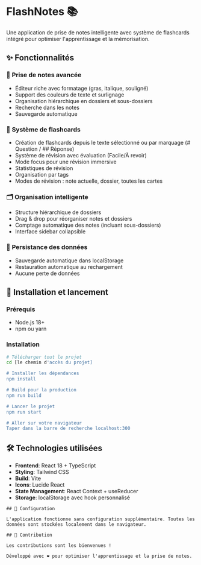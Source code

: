 # FlashNotes 📚

Une application de prise de notes intelligente avec système de flashcards intégré pour optimiser l'apprentissage et la mémorisation.

## ✨ Fonctionnalités

### 📝 **Prise de notes avancée**
- Éditeur riche avec formatage (gras, italique, souligné)
- Support des couleurs de texte et surlignage
- Organisation hiérarchique en dossiers et sous-dossiers
- Recherche dans les notes
- Sauvegarde automatique

### 🎯 **Système de flashcards**
- Création de flashcards depuis le texte sélectionné ou par marquage (# Question / ## Réponse)
- Système de révision avec évaluation (Facile/À revoir)
- Mode focus pour une révision immersive
- Statistiques de révision
- Organisation par tags
- Modes de révision : note actuelle, dossier, toutes les cartes

### 🗂️ **Organisation intelligente**
- Structure hiérarchique de dossiers
- Drag & drop pour réorganiser notes et dossiers
- Comptage automatique des notes (incluant sous-dossiers)
- Interface sidebar collapsible

### 💾 **Persistance des données**
- Sauvegarde automatique dans localStorage
- Restauration automatique au rechargement
- Aucune perte de données

## 🚀 Installation et lancement

### Prérequis
- Node.js 18+ 
- npm ou yarn

### Installation
```bash
# Télécharger tout le projet
cd [le chemin d'accès du projet]

# Installer les dépendances
npm install

# Build pour la production
npm run build

# Lancer le projet
npm run start

# Aller sur votre navigateur
Taper dans la barre de recherche localhost:300

```

## 🛠️ Technologies utilisées

- **Frontend**: React 18 + TypeScript
- **Styling**: Tailwind CSS
- **Build**: Vite
- **Icons**: Lucide React
- **State Management**: React Context + useReducer
- **Storage**: localStorage avec hook personnalisé

```
## 🔧 Configuration

L'application fonctionne sans configuration supplémentaire. Toutes les données sont stockées localement dans le navigateur.

## 🤝 Contribution

Les contributions sont les bienvenues ! 

Développé avec ❤️ pour optimiser l'apprentissage et la prise de notes.
